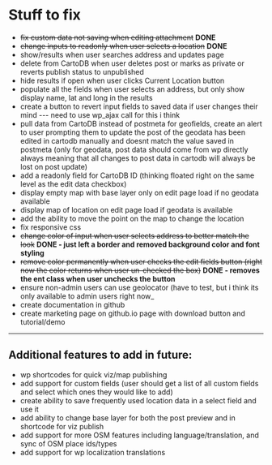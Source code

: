 # Stuff to fix
* ~~fix custom data not saving when editing attachment~~ **DONE**
* ~~change inputs to readonly when user selects a location~~ **DONE**
* show/results when user searches address and updates page
* delete from CartoDB when user deletes post or marks as private or reverts publish status to unpublished
* hide results if open when user clicks Current Location button
* populate all the fields when user selects an address, but only show display name, lat and long in the results
* create a button to revert input fields to saved data if user changes their mind --- need to use wp_ajax call for this i think
* pull data from CartoDB instead of postmeta for geofields, create an alert to user prompting them to update the post of the geodata has been edited in cartodb manually and doesnt match the value saved in postmeta (only for geodata, post data should come from wp directly always meaning that all changes to post data in cartodb will always be lost on post update)
* add a readonly field for CartoDB ID (thinking floated right on the same level as the edit data checkbox)
* display empty map with base layer only on edit page load if no geodata available
* display map of location on edit page load if geodata is available
* add the ability to move the point on the map to change the location
* fix responsive css
* ~~change color of input when user selects address to better match the look~~ **DONE - just left a border and removed background color and font styling**
* ~~remove color permanently when user checks the edit fields button (right now the color returns when user un-checked the box)~~ **DONE - removes the ent class when user unchecks the button**
* ensure non-admin users can use geolocator (have to test, but i think its only available to admin users right now_
* create documentation in github
* create marketing page on github.io page with download button and tutorial/demo


----
## Additional features to add in future:
* wp shortcodes for quick viz/map publishing
* add support for custom fields (user should get a list of all custom fields and select which ones they would like to add)
* create ability to save frequently used location data in a select field and use it
* add ability to change base layer for both the post preview and in shortcode for viz publish
* add support for more OSM features including language/translation, and sync of OSM place ids/types
* add support for wp localization translations
